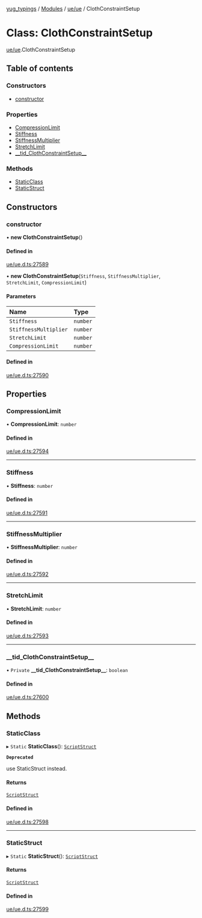 [yug_typings](../README.md) / [Modules](../modules.md) / [ue/ue](../modules/ue_ue.md) / ClothConstraintSetup

# Class: ClothConstraintSetup

[ue/ue](../modules/ue_ue.md).ClothConstraintSetup

## Table of contents

### Constructors

- [constructor](ue_ue.ClothConstraintSetup.md#constructor)

### Properties

- [CompressionLimit](ue_ue.ClothConstraintSetup.md#compressionlimit)
- [Stiffness](ue_ue.ClothConstraintSetup.md#stiffness)
- [StiffnessMultiplier](ue_ue.ClothConstraintSetup.md#stiffnessmultiplier)
- [StretchLimit](ue_ue.ClothConstraintSetup.md#stretchlimit)
- [\_\_tid\_ClothConstraintSetup\_\_](ue_ue.ClothConstraintSetup.md#__tid_clothconstraintsetup__)

### Methods

- [StaticClass](ue_ue.ClothConstraintSetup.md#staticclass)
- [StaticStruct](ue_ue.ClothConstraintSetup.md#staticstruct)

## Constructors

### constructor

• **new ClothConstraintSetup**()

#### Defined in

[ue/ue.d.ts:27589](https://github.com/YugMetaverse/yug_typings/blob/b7d9b19/ue/ue.d.ts#L27589)

• **new ClothConstraintSetup**(`Stiffness`, `StiffnessMultiplier`, `StretchLimit`, `CompressionLimit`)

#### Parameters

| Name | Type |
| :------ | :------ |
| `Stiffness` | `number` |
| `StiffnessMultiplier` | `number` |
| `StretchLimit` | `number` |
| `CompressionLimit` | `number` |

#### Defined in

[ue/ue.d.ts:27590](https://github.com/YugMetaverse/yug_typings/blob/b7d9b19/ue/ue.d.ts#L27590)

## Properties

### CompressionLimit

• **CompressionLimit**: `number`

#### Defined in

[ue/ue.d.ts:27594](https://github.com/YugMetaverse/yug_typings/blob/b7d9b19/ue/ue.d.ts#L27594)

___

### Stiffness

• **Stiffness**: `number`

#### Defined in

[ue/ue.d.ts:27591](https://github.com/YugMetaverse/yug_typings/blob/b7d9b19/ue/ue.d.ts#L27591)

___

### StiffnessMultiplier

• **StiffnessMultiplier**: `number`

#### Defined in

[ue/ue.d.ts:27592](https://github.com/YugMetaverse/yug_typings/blob/b7d9b19/ue/ue.d.ts#L27592)

___

### StretchLimit

• **StretchLimit**: `number`

#### Defined in

[ue/ue.d.ts:27593](https://github.com/YugMetaverse/yug_typings/blob/b7d9b19/ue/ue.d.ts#L27593)

___

### \_\_tid\_ClothConstraintSetup\_\_

• `Private` **\_\_tid\_ClothConstraintSetup\_\_**: `boolean`

#### Defined in

[ue/ue.d.ts:27600](https://github.com/YugMetaverse/yug_typings/blob/b7d9b19/ue/ue.d.ts#L27600)

## Methods

### StaticClass

▸ `Static` **StaticClass**(): [`ScriptStruct`](ue_ue.ScriptStruct.md)

**`Deprecated`**

use StaticStruct instead.

#### Returns

[`ScriptStruct`](ue_ue.ScriptStruct.md)

#### Defined in

[ue/ue.d.ts:27598](https://github.com/YugMetaverse/yug_typings/blob/b7d9b19/ue/ue.d.ts#L27598)

___

### StaticStruct

▸ `Static` **StaticStruct**(): [`ScriptStruct`](ue_ue.ScriptStruct.md)

#### Returns

[`ScriptStruct`](ue_ue.ScriptStruct.md)

#### Defined in

[ue/ue.d.ts:27599](https://github.com/YugMetaverse/yug_typings/blob/b7d9b19/ue/ue.d.ts#L27599)
